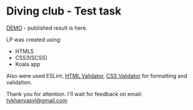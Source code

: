 # Diving club - Test task
[DEMO](https://tykhan.github.io/dc/) - published result is here.

LP was created using:

- HTML5
- CSS3(SCSS)
- Koala app

Also were used ESLint, [HTML Validator](https://validator.w3.org/), [CSS Validator](http://jigsaw.w3.org/css-validator/) for formatting and validation.

Thank you for attention. I'll wait for feedback on email: tykhanvasyl@gmail.com
